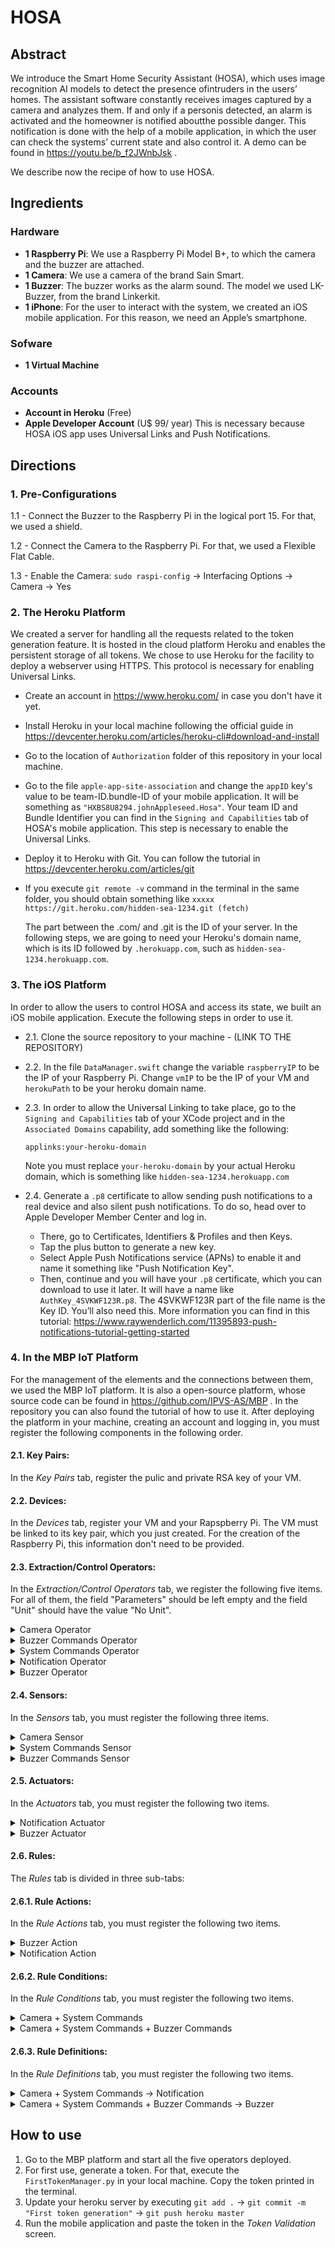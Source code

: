 # HOSA

## Abstract

We introduce the Smart Home Security Assistant (HOSA), which uses image recognition AI models to detect the presence ofintruders in the users’ homes. The assistant software constantly receives images captured by a camera and analyzes them. If and only if a personis detected, an alarm is activated and the homeowner is notified aboutthe possible danger. This notification is done with the help of a mobile application, in which the user can check the systems’ current state and also control it. A demo can be found in https://youtu.be/b_f2JWnbJsk .

We describe now the recipe of how to use HOSA.

## Ingredients

### Hardware

- **1 Raspberry Pi**: We use a Raspberry Pi Model B+, to which the camera and the buzzer are attached.
- **1 Camera**: We use a camera of the brand Sain Smart.
- **1 Buzzer**: The buzzer works as the alarm sound. The model we used LK-Buzzer, from the brand Linkerkit.
- **1 iPhone**: For the user to interact with the system, we created an iOS mobile application. For this reason, we need an Apple’s smartphone.

### Sofware

- **1 Virtual Machine**

### Accounts

- **Account in Heroku** (Free)
- **Apple Developer Account** (U$ 99/ year)
  This is necessary because HOSA iOS app uses Universal Links and Push Notifications.

## Directions

### 1. Pre-Configurations

1.1 - Connect the Buzzer to the Raspberry Pi in the logical port 15. For that, we used a shield.

1.2 - Connect the Camera to the Raspberry Pi. For that, we used a Flexible Flat Cable.

1.3 - Enable the Camera:
`sudo raspi-config` -> Interfacing Options -> Camera -> Yes

### 2. The Heroku Platform

We created a server for handling all the requests related to the token generation feature. It is hosted in the cloud platform Heroku and enables the persistent storage of all tokens. We chose to use Heroku for the facility to deploy a webserver using HTTPS. This protocol is necessary for enabling Universal Links.

- Create an account in https://www.heroku.com/ in case you don't have it yet.
- Install Heroku in your local machine following the official guide in https://devcenter.heroku.com/articles/heroku-cli#download-and-install
- Go to the location of `Authorization` folder of this repository in your local machine. 
- Go to the file `apple-app-site-association` and change the `appID` key's value to be team-ID.bundle-ID of your mobile application. It will be something as `"HXBS8U8294.johnAppleseed.Hosa"`. Your team ID and Bundle Identifier you can find in the `Signing and Capabilities` tab of HOSA's mobile application. This step is necessary to enable the Universal Links.
- Deploy it to Heroku with Git. You can follow the tutorial in https://devcenter.heroku.com/articles/git
- If you execute `git remote -v` command in the terminal in the same folder, you should obtain something like 
  `xxxxx    https://git.heroku.com/hidden-sea-1234.git (fetch)`
  
  The part between the .com/ and .git is the ID of your server. In the following steps, we are going to need your Heroku's domain name, which is its ID followed by `.herokuapp.com`, such as `hidden-sea-1234.herokuapp.com`.

### 3. The iOS Platform

In order to allow the users to control HOSA and access its state, we built an iOS mobile application. Execute the following steps in order to use it.

- 2.1. Clone the source repository to your machine - (LINK TO THE REPOSITORY)

- 2.2. In the file `DataManager.swift` change the variable `raspberryIP` to be the IP of your Raspberry Pi. Change `vmIP` to be the IP of your VM and `herokuPath` to be your heroku domain name.

- 2.3. In order to allow the Universal Linking to take place, go to the `Signing and Capabilities` tab of your XCode project and in the `Associated Domains` capability, add something like the following:

  `applinks:your-heroku-domain`

  Note you must replace `your-heroku-domain` by your actual Heroku domain, which is something like `hidden-sea-1234.herokuapp.com`
  
- 2.4. Generate a `.p8` certificate to allow sending push notifications to a real device and also silent push notifications. To do so, head over to Apple Developer Member Center and log in. 
  * There, go to Certificates, Identifiers & Profiles and then Keys. 
  * Tap the plus button to generate a new key.
  * Select Apple Push Notifications service (APNs) to enable it and name it something like "Push Notification Key".
  * Then, continue and you will have your `.p8` certificate, which you can download to use it later. It will have a name like `AuthKey_4SVKWF123R.p8`. The 4SVKWF123R part of the file name is the Key ID. You’ll also need this. More information you can find in this tutorial: https://www.raywenderlich.com/11395893-push-notifications-tutorial-getting-started

### 4. In the MBP IoT Platform

For the management of the elements and the connections between them, we used the MBP IoT platform. It is also a open-source platform, whose source code can be found in https://github.com/IPVS-AS/MBP . In the repository you can also found the tutorial of how to use it. After deploying the platform in your machine, creating an account and logging in, you must register the following components in the following order.

#### 2.1. **Key Pairs**:
In the _Key Pairs_ tab, register the pulic and private RSA key of your VM.
#### 2.2. **Devices**:
In the _Devices_ tab, register your VM and your Rapspberry Pi. The VM must be linked to its key pair, which you just created. For the creation of the Raspberry Pi, this information don't need to be provided.
#### 2.3. **Extraction/Control Operators**: 
In the _Extraction/Control Operators_ tab, we register the following five items. For all of them, the field "Parameters" should be left empty and the field "Unit" should have the value "No Unit".

<details>
  <summary>Camera Operator</summary>

  1. Open the _Camera Operator_ folder of this repo (PATH here). 

  2. In the `TokenValidationManager.py` file, change the value of the `YOUR_HEROKU_URL` variable to be the URL of your webserver hosted in Heroku.

  3. Go back to MBP and register a new Operator. There will be a new form and in its _Operator scripts_ section, you must upload all the files inside _Camera Operator_ folder.
</details>

<details>
  <summary>Buzzer Commands Operator</summary>

  1. Open the _Buzzer Commands Operator_ folder of this repo (PATH here);

  2. In the `TokenValidationManager.py` file, change the value of the `YOUR_HEROKU_URL` variable to be the URL of your webserver hosted in Heroku;

  3. In the `NotificationManager.py` file, change the value of the `HOST` variable to be the IP of your VM. Change the `BUNDLE_ID` and `TEAM_ID` to be the your's Apple Developer information. Both Bundle ID and Team ID can be found in the `Signing and Capabilities` tab in Xcode. Change the `APNS_KEY_ID` to be the Key ID generated in (XX). Change `APNS_AUTH_KEY_PATH` to be the full name of your key. Something like `AuthKey_4SVKWF123R.p8`. Change also the `DEVICE_TOKEN` variable to be the token of your iPhone. When you run the application, this value will be printed by the following function in your `AppDelegate.swift` file;

```swift
func application( _ application: UIApplication, didRegisterForRemoteNotificationsWithDeviceToken deviceToken: Data) {
  let tokenParts = deviceToken.map { data in String(format: "%02.2hhx", data) }
  let token = tokenParts.joined()
  print("Device Token: \(token)")
}
````
  4. Place your `.p8` certificate (generated in xX) in this folder;

  5. Go back to MBP and register a new Operator. There will be a new form and in its _Operator scripts_ section, you must upload all the files inside _Buzzer Commands Operator_ folder.

</details>

<details>
  <summary>System Commands Operator</summary>

  1. Open the _System Commands Operator_ folder of this repo (PATH here);
  
  2. Follow steps 2, 3 and 4 of _Buzzer Commands Operator_;

  3. Go back to MBP and register a new Operator. There will be a new form and in its _Operator scripts_ section, you must upload all the files inside _System Commands Operator_ folder.

</details>

<details>
  <summary>Notification Operator</summary>

  1. Open the _Notification Operator_ folder of this repo (PATH here);

  2. Follow the steps 2,3 and 4 of the _Buzzer Commands Operator_;

  3. Go back to MBP and register a new Operator. There will be a new form and in its _Operator scripts_ section, you must upload all the files inside _Notification Operator_ folder.
</details>

<details>
  <summary>Buzzer Operator</summary>

  1. Open the _Buzzer Operator_ folder of this repo (PATH here). 

  2. In the `mbp_client.py` file, change the value of the `YOUR_VM_IP` variable to be the IP of your VM.

  3. Go back to MBP and register a new Operator. There will be a new form and in its _Operator scripts_ section, you must upload all the files inside _Buzzer Operator_ folder. Note that you can't select folders!
</details>


#### 2.4. **Sensors:** 
In the _Sensors_ tab, you must register the following three items.
<details>
  <summary>Camera Sensor</summary>

  * The _Sensor Type_ should be _Camera_

  * The _Extraction Operator_ should be the _Camera Operator_

  * The _Device_ should be the Raspberry Pi
</details>
<details>
  <summary>System Commands Sensor</summary>

  * The _Sensor Type_ should be _Touch_

  * The _Extraction Operator_ should be the _System Commands Operator_

  * The _Device_ should be the VM
</details>
<details>
  <summary>Buzzer Commands Sensor</summary>
  
  * The _Sensor Type_ should be _Touch_

  * The _Extraction Operator_ should be the _Buzzer Commands Operator_

  * The _Device_ should be the VM
</details>

#### 2.5. **Actuators**: 
In the _Actuators_ tab, you must register the following two items.

<details>
  <summary>Notification Actuator</summary>
  
  * The _Actuator Type_ may be _Vibration_

  * The _Control Operator_ should be the _Notification Operator_

  * The _Device_ should be the VM
</details>

<details>
  <summary>Buzzer Actuator</summary>
  
  * The _Actuator Type_ may be _Buzzer_

  * The _Control Operator_ should be the _Buzzer Operator_

  * The _Device_ should be the Raspberry Pi
</details>

#### 2.6. **Rules**: 
The _Rules_ tab is divided in three sub-tabs:

#### 2.6.1. **Rule Actions**: 

In the _Rule Actions_ tab, you must register the following two items.

<details>
  <summary>Buzzer Action</summary>
  
  * For _Action Type_ select _Actuator Action_

  * For _Actuator_ select _Buzzer Actuator_

  * For _suffix_ type "action"
</details>

<details>
  <summary>Notification Action</summary>
  
  * For _Action Type_ select _Actuator Action_

  * For _Actuator_ select _Notification Actuator_

  * For _suffix_ type "action"
</details>

#### 2.6.2. **Rule Conditions**: 

In the _Rule Conditions_ tab, you must register the following two items.

<details>
  <summary>Camera + System Commands</summary>
  
  * Name it Camera + System Commands. Proceed;
  
  * Drag the _Camera_ and the _System Commands_ sensors to the indicated place and add an _or_ Operator between them; Proceed;

  * Make sure the pattern is 

```
SELECT * FROM pattern [every (
event_0= <camera_sensor_ID> OR 
event_1= <system_commands_sensor_ID>
)]
```
</details>

<details>
  <summary> Camera + System Commands + Buzzer Commands</summary>
  
  * Name it Camera + System Commands + Buzzer Commands. Proceed;
  
  * Drag the _Camera_, the _System Commands_, and the _Buzzer Commands_ sensors to the indicated place and add two _or_ Operators between them; Proceed;

  * Make sure the pattern is 

```
SELECT * FROM pattern [every (
event_0= <camera_sensor_ID> OR 
event_1= <system_commands_sensor_ID> OR
event_2= <buzzer_commands_sensor_ID>
)]
```
</details>

#### 2.6.3. **Rule Definitions**: 

In the _Rule Definitions_ tab, you must register the following two items.

<details>
  <summary> Camera + System Commands -> Notification</summary>
  
  * For _Condition_ select _Camera + System Commands_

  * For _Action_ select _Notification Action_

</details>

<details>
  <summary> Camera + System Commands + Buzzer Commands -> Buzzer</summary>
  
  * For _Condition_ select _Camera + System Commands + Buzzer Commands_

  * For _Action_ select _Buzzer Action_

</details> 

## How to use

  1. Go to the MBP platform and start all the five operators deployed.
  2. For first use, generate a token. For that, execute the `FirstTokenManager.py` in your local machine. Copy the token printed in the terminal.
  3. Update your heroku server by executing `git add .` -> `git commit -m "First token generation"` -> `git push heroku master`
  4. Run the mobile application and paste the token in the _Token Validation_ screen.
